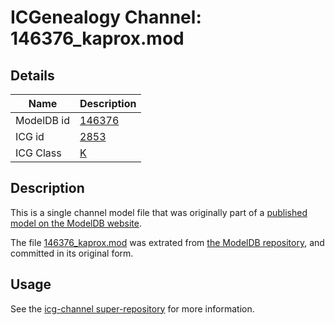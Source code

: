 # ICGenealogy Channel: 146376\_kaprox.mod

## Details

Name | Description
---- | -----------
ModelDB id | [146376](http://senselab.med.yale.edu/ModelDB/ShowModel.cshtml?model=146376)
ICG id | [2853](http://icg.neurotheory.ox.ac.uk/channels/1/2853)
ICG Class | [K](http://icg.neurotheory.ox.ac.uk/channels/1)

## Description

This is a single channel model file that was originally part of a [published model on the ModelDB website](http://senselab.med.yale.edu/mModelDB/ShowModel.cshtml?model=146376).

The file [146376\_kaprox.mod](146376_kaprox.mod) was extrated from [the ModelDB repository](http://senselab.med.yale.edu/ModelDB/ShowModel.cshtml?model=146376), and committed in its original form.

## Usage

See the [icg-channel super-repository](https://github.com/icgenealogy/icg-channels) for more information.